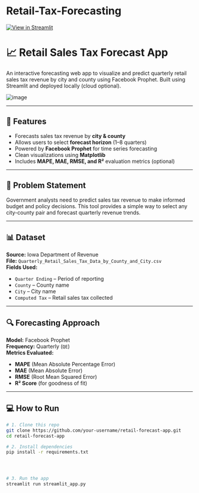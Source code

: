 # Retail-Tax-Forecasting
[![View in Streamlit](https://static.streamlit.io/badges/streamlit_badge_black_white.svg)](https://retail-sales-tax-forecasting-9pjnwev2l4zjyc9buzujjy.streamlit.app/)

# 📈 Retail Sales Tax Forecast App

An interactive forecasting web app to visualize and predict quarterly retail sales tax revenue by city and county using Facebook Prophet. Built using Streamlit and deployed locally (cloud optional).

![image](https://github.com/user-attachments/assets/fe0c6995-1b41-4fd2-8e68-1f80cea39ed6)

---

## 🚀 Features

- Forecasts sales tax revenue by **city & county**
- Allows users to select **forecast horizon** (1–8 quarters)
- Powered by **Facebook Prophet** for time series forecasting
- Clean visualizations using **Matplotlib**
- Includes **MAPE, MAE, RMSE, and R²** evaluation metrics (optional)

---

## 🧠 Problem Statement

Government analysts need to predict sales tax revenue to make informed budget and policy decisions. This tool provides a simple way to select any city-county pair and forecast quarterly revenue trends.

---

## 📊 Dataset

**Source:** Iowa Department of Revenue  
**File:** `Quarterly_Retail_Sales_Tax_Data_by_County_and_City.csv`  
**Fields Used:**
- `Quarter Ending` – Period of reporting
- `County` – County name
- `City` – City name
- `Computed Tax` – Retail sales tax collected

---

## 🔍 Forecasting Approach

**Model:** Facebook Prophet  
**Frequency:** Quarterly (`QE`)  
**Metrics Evaluated:**
- **MAPE** (Mean Absolute Percentage Error)
- **MAE** (Mean Absolute Error)
- **RMSE** (Root Mean Squared Error)
- **R² Score** (for goodness of fit)

---

## 💻 How to Run

```bash
# 1. Clone this repo
git clone https://github.com/your-username/retail-forecast-app.git
cd retail-forecast-app

# 2. Install dependencies
pip install -r requirements.txt




# 3. Run the app
streamlit run streamlit_app.py
